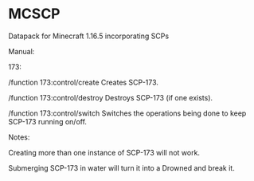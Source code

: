 # MCSCP
Datapack for Minecraft 1.16.5 incorporating SCPs

Manual:



173:


/function 173:control/create
Creates SCP-173.

/function 173:control/destroy
Destroys SCP-173 (if one exists).

/function 173:control/switch
Switches the operations being done to keep SCP-173 running on/off.


Notes:


Creating more than one instance of SCP-173 will not work.

Submerging SCP-173 in water will turn it into a Drowned and break it.



